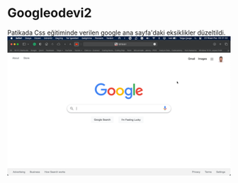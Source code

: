 # Googleodevi2

Patikada Css eğitiminde verilen google ana sayfa'daki eksiklikler düzeltildi.
![Ekran Alıntısı](https://github.com/Cavga1903/kodluyoruz-css-odev-3/blob/master/assets/Ekran%20Resmi%202023-04-23%2003.31.02.png)
